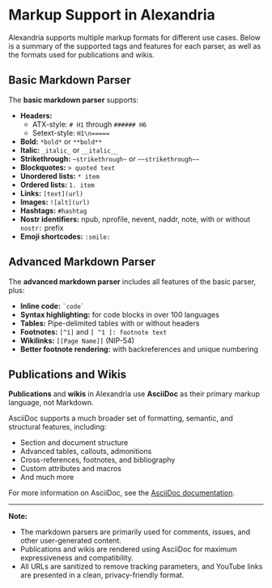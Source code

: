 # Markup Support in Alexandria

Alexandria supports multiple markup formats for different use cases. Below is a summary of the supported tags and features for each parser, as well as the formats used for publications and wikis.

## Basic Markdown Parser

The **basic markdown parser** supports:

- **Headers:**  
  - ATX-style: `# H1` through `###### H6`  
  - Setext-style: `H1\n=====`
- **Bold:** `*bold*` or `**bold**`
- **Italic:** `_italic_` or `__italic__`
- **Strikethrough:** `~strikethrough~` or `~~strikethrough~~`
- **Blockquotes:** `> quoted text`
- **Unordered lists:** `* item`
- **Ordered lists:** `1. item`
- **Links:** `[text](url)`
- **Images:** `![alt](url)`
- **Hashtags:** `#hashtag`
- **Nostr identifiers:** npub, nprofile, nevent, naddr, note, with or without `nostr:` prefix
- **Emoji shortcodes:** `:smile:`

## Advanced Markdown Parser

The **advanced markdown parser** includes all features of the basic parser, plus:

- **Inline code:** `` `code` ``
- **Syntax highlighting:** for code blocks in over 100 languages
- **Tables:** Pipe-delimited tables with or without headers
- **Footnotes:** `[^1]` and `[ ^1 ]: footnote text`
- **Wikilinks:** `[[Page Name]]` (NIP-54)
- **Better footnote rendering:** with backreferences and unique numbering

## Publications and Wikis

**Publications** and **wikis** in Alexandria use **AsciiDoc** as their primary markup language, not Markdown.

AsciiDoc supports a much broader set of formatting, semantic, and structural features, including:

- Section and document structure
- Advanced tables, callouts, admonitions
- Cross-references, footnotes, and bibliography
- Custom attributes and macros
- And much more

For more information on AsciiDoc, see the [AsciiDoc documentation](https://asciidoc.org/).

---

**Note:**
- The markdown parsers are primarily used for comments, issues, and other user-generated content.
- Publications and wikis are rendered using AsciiDoc for maximum expressiveness and compatibility.
- All URLs are sanitized to remove tracking parameters, and YouTube links are presented in a clean, privacy-friendly format. 